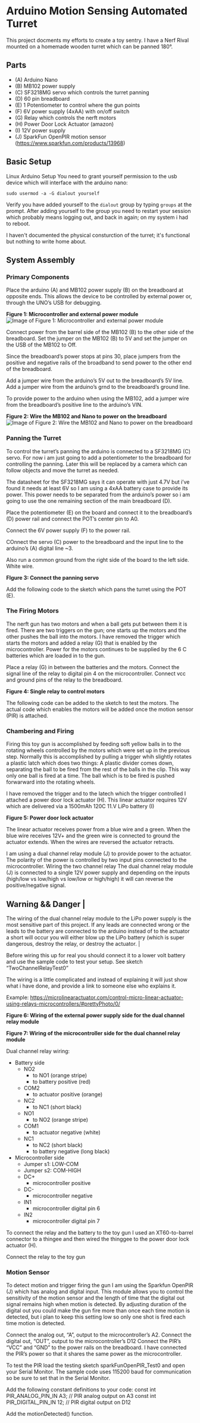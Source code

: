 # Arduino Motion Sensing Automated Turret

This project docments my efforts to create a toy sentry. I have a Nerf Rival mounted on a homemade wooden turret which can be panned 180&deg;.

## Parts
* (A) Arduino Nano
* (B) MB102 power supply
* (C) SF3218MG servo which controls the turret panning
* (D) 60 pin breadboard
* (E) 1 Potentiometer to control where the gun points
* (F) 6V power supply (4xAA) with on/off switch
* (G) Relay which controls the nerft motors
* (H) Power Door Lock Actuator (amazon)
* (I) 12V power supply
* (J) SparkFun OpenPIR motion sensor (https://www.sparkfun.com/products/13968)

## Basic Setup

Linux Arduino Setup
You need to grant yourself permission to the usb device which will interface with the arduino nano:
```
sudo usermod -a -G dialout yourself
```
Verify you have added yourself to the ``dialout`` group by typing ``groups`` at the prompt. After adding yourself to the group you need to restart your session which probably means logging out, and back in again; on my system i had to reboot.  

I haven't documented the physical consturction of the turret; it's functional but nothing to write home about.

## System Assembly

### Primary Components
Place the arduino (A) and MB102 power supply (B) on the breadboard at opposite ends. This allows the device to be controlled by external power or, through the UNO’s USB for debugging.

**Figure 1: Microcontroller and external power module**
![Image of Figure 1: Microcontroller and external power module](images/figure.boardDuinoPower.0.png)

Connect power from the barrel side of the MB102 (B) to the other side of the breadboard.
Set the jumper on the MB102 (B) to 5V and set the jumper on the USB of the MB102 to Off.

Since the breadboard’s power stops at pins 30, place jumpers from the positive and negative rails of the broadband to send power to the other end of the breadboard.

Add a jumper wire from the arduino’s 5V out to the breadboard’s 5V line.
Add a jumper wire from the arduino’s grnd to the breadboard’s ground line.

To provide power to the arduino when using the MB102, add a jumper wire from the breadboard’s positive line to the arduino’s VIN.

**Figure 2: Wire the MB102 and Nano to power on the breadboard**
![Image of Figure 2: Wire the MB102 and Nano to power on the breadboard](images/figure.boardDuinoPower.2.png)

### Panning the Turret
To control the turret’s panning the arduino is connected to a SF3218MG (C) servo. For now i am just going to add a potentiometer to the breadboard for controlling the panning. Later this will be replaced by a camera which can follow objects and move the turret as needed.

The datasheet for the SF3218MG says it can operate with just 4.7V but i’ve found it needs at least 6V so I am using a 4xAA battery case to provide its power. This power needs to be separated from the arduino’s power so i am going to use the one remaining section of the main breadboard (D).

Place the potentiometer (E) on the board and connect it to the breadboard’s (D) power rail and connect the POT’s center pin to A0.

Connect the 6V power supply (F) to the power rail.

COnnect the servo (C) power to the breadboard and the input line to the arduino’s (A) digital line ~3.

Also run a common ground from the right side of the board to the left side.  White wire.

**FIgure 3: Connect the panning servo**

Add the following code to the sketch which pans the turret using the POT (E).


### The Firing Motors
The nerft gun has two motors and when a ball gets put between them it is fired. There are two triggers on the gun; one starts up the motors and the other pushes the ball into the motors. I have removed the trigger which starts the motors and added a relay (G) that is enabled by the microcontroller. Power for the motors continues to be supplied by the 6 C batteries which are loaded in to the gun.

Place a relay (G) in between the batteries and the motors. Connect the signal line of the relay to digital pin 4 on the microcontroller. Connect vcc and ground pins of the relay to the breadboard.

**Figure 4: Single relay to control motors**


The following code can be added to the sketch to test the motors. The actual code which enables the motors will be added once the motion sensor (PIR) is attached.


###  Chambering and Firing
Firing this toy gun is accomplished by feeding soft yellow balls in to the rotating wheels controlled by the motors which were set up in the previous step. Normally this is accomplished by pulling a trigger whih slightly rotates a plastic latch which does two things:
A plastic divider comes down, separating the ball to be fired from the rest of the balls in the clip. This way only one ball is fired at a time.
The ball which is to be fired is pushed forwarward into the rotating wheels.

I have removed the trigger and to the latech which the trigger controlled I attached a power door lock actuator (H). This linear actuator requires 12V which are delivered via a 1500mAh 120C 11.V LiPo battery (I)

**Figure 5: Power door lock actuator**


The linear actuator receives power from a blue wire and a green.  When the blue wire receives 12V+ and the green wire is connected to ground the actuator extends. When the wires are reversed the actuator retracts.

I am using a dual channel relay module (J) to provide power to the actuator. The polarity of the power is controlled by two input pins connected to the microcontroller.
Wiring the two channel relay
The dual channel relay module (J) is connected to a single 12V power supply and depending on the inputs (high/low vs low/high vs low/low or high/high) it will can reverse the positive/negative signal.  

Warning && Danger |
-------------------
The wiring of the dual channel relay module to the LiPo power supply is the most sensitive part of this project. If any leads are connected wrong or the leads to the battery are connected to the arduino instead of to the actuator a short will occur you will either blow up the LiPo battery (which is super dangerous, destroy the relay, or destroy the actuator. |

Before wiring this up for real you should connect it to a lower volt battery and use the sample code to test your setup. See sketch “TwoChannelRelayTest0”



The wiring is a little complicated and instead of explaining it will just show what i have done, and provide a link to someone else who explains it.

Example: https://microlinearactuator.com/control-micro-linear-actuator-using-relays-microcontrollers/#prettyPhoto/0/

**Figure 6: Wiring of the external power supply side for the dual channel relay module**


**Figure 7: Wiring of the microcontroller side for the dual channel relay module**


Dual channel relay wiring:
* Battery side
  * NO2
    * to NO1 (orange stripe)
    * to battery positive (red)
  * COM2
    * to actuator positive (orange)
  * NC2
    * to NC1 (short black)
  * NO1
    * to NO2 (orange stripe)
  * COM1
    * to actuator negative (white)
  * NC1
    * to NC2 (short black)
    * to battery negative (long black)
* Microcontroller side
  * Jumper s1: LOW-COM
  * Jumper s2: COM-HIGH
  * DC+
    * microcontroller positive
  * DC-
    * microcontroller negative
  * IN1
    * microcontroller digital pin 6
  * IN2
    * microcontroller digital pin 7



To connect the relay and the battery to the toy gun I used an XT60-to-barrel connector to a thingee and then wired the thinggee to the power door lock actuator (H).













Connect the relay to the toy gun



### Motion Sensor

To detect motion and trigger firing the gun I am using the Sparkfun OpenPIR (J)  which has analog and digital input.  This module allows you to control the sensitivity of the motion sensor and the length of time that the digital out signal remains high when motion is detected. By adjusting duration of the digital out you could make the gun fire more than once each time motion is detected, but i plan to keep this setting low so only one shot is fired each time motion is detected.

Connect the analog out, “A”, output to the microcontroller’s A2.
Connect the digital out, “OUT”, output to the microcontroller’s D12
Connect the PIR’s “VCC” and “GND”  to the power rails on the breadboard.
I have connected the PIR’s power so that it shares the same power as the microcontroller.

To test the PIR load the testing sketch sparkFunOpenPIR_Test0 and open your Serial Monitor.
The sample code uses 115200 baud for communication so be sure to set that in the Serial Monitor.

Add the following constant definitions to your code:
const int PIR_ANALOG_PIN_IN A3;   // PIR analog output on A3
const int PIR_DIGITAL_PIN_IN 12;  // PIR digital output on D12

Add the motionDetected() function.
